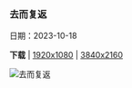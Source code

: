 ### 去而复返

日期：2023-10-18

**下载**  |  [1920x1080](https://cn.bing.com/th?id=OHR.CastellyGwyntUK_ZH-CN1219668479_1920x1080.jpg)  |  [3840x2160](https://cn.bing.com/th?id=OHR.CastellyGwyntUK_ZH-CN1219668479_UHD.jpg)

![去而复返](https://cn.bing.com/th?id=OHR.CastellyGwyntUK_ZH-CN1219668479_1920x1080.jpg "Castell y Gwynt，格莱德法赫山，雪墩山国家公园，英国北威尔士 (© Alan Novelli/Alamy Stock Photo)")

